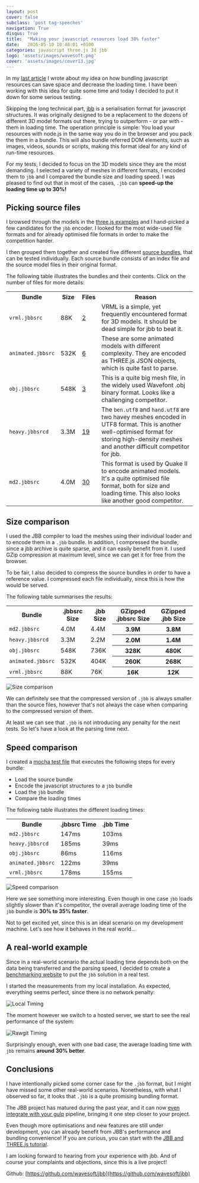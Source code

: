 ```yaml
---
layout: post
cover: false
subclass: 'post tag-speeches'
navigation: True
disqus: True
title:  "Making your javascript resources load 30% faster"
date:   2016-05-10 18:48:01 +0100
categories: javascript three.js 3d jbb
logo: 'assets/images/wavesoft.png'
cover: 'assets/images/cover13.jpg'
---
```


In my [last article](/javascript-binary-bundles) I wrote about my idea on how bundling javascript resources can save space and decrease the loading time. I have been working with this idea for quite some time and today I decided to put it down for some serious testing.

Skipping the long technical part, [jbb](https://github.com/wavesoft/jbb) is a serialisation format for javascript structures. It was originally designed to be a replacement to the dozens of different 3D model formats out there, trying to outperform - or par with - them in loading time. The operation principle is simple: You load your resources with node.js in the same way you do in the browser and you pack the them in a bundle. This will also bundle referred DOM elements, such as images, videos, sounds or scripts, making this format ideal for any kind of run-time resources. 

For my tests, I decided to focus on the 3D models since they are the most demanding. I selected a variety of meshes in different formats, I encoded them to `jbb` and I compared the bundle size and loading speed. I was pleased to find out that in most of the cases, `.jbb` can **speed-up the loading time up to 30%!**

## Picking source files

I browsed through the models in the [three.js examples](https://github.com/mrdoob/three.js/tree/master/examples) and I hand-picked a few candidates for the `jbb` encoder. I looked for the most wide-used file formats and for already optimised file formats in order to make the competition harder.

I then grouped them together and created five different [source bundles](https://github.com/wavesoft/jbb#creating-a-bundle), that can be tested individually. Each source bundle consists of an index file and the source model files in their original format.

The following table illustrates the bundles and their contents. Click on the number of files for more details:

<table>
    <tr>
        <th>Bundle</th>
        <th>Size</th>
        <th>Files</th>
        <th>Reason</th>
    </tr>
    <tr>
        <td><code>vrml.jbbsrc</code></td>
        <td>88K</td>
        <td>
            <a href="https://github.com/wavesoft/jbb-tests/tree/master/bundles/vrml.jbbsrc" target="_blank"> 2 </a>
        </td>
        <td>
            VRML is a simple, yet frequently encountered format for 3D models. It should be dead simple for jbb to beat it.
        </td>
    </tr>
    <tr>
        <td><code>animated.jbbsrc</code></td>
        <td>532K</td>
        <td>
            <a href="https://github.com/wavesoft/jbb-tests/tree/master/bundles/animated.jbbsrc" target="_blank"> 6 </a>
        </td>
        <td>
            These are some animated models with different complexity. They are encoded as THREE.js JSON objects, which is quite fast to parse.
        </td>
    </tr>
    <tr>
        <td><code>obj.jbbsrc</code></td>
        <td>548K</td>
        <td>
            <a href="https://github.com/wavesoft/jbb-tests/tree/master/bundles/obj.jbbsrc" target="_blank"> 3 </a>
        </td>
        <td>
            This is a quite big mesh file, in the widely used Wavefont .obj binary format. Looks like a challenging competitor.
        </td>
    </tr>
    <tr>
        <td><code>heavy.jbbsrcd</code></td>
        <td>3.3M</td>
        <td>
            <a href="https://github.com/wavesoft/jbb-tests/tree/master/bundles/heavy.jbbsrc" target="_blank"> 19 </a>
        </td>
        <td>
            The <code>ben.utf8</code> and <code>hand.utf8</code> are two havey meshes encoded in UTF8 format. This is another well-optimised format for storing high-density meshes and another difficult competitor for jbb.
        </td>
    </tr>
    <tr>
        <td><code>md2.jbbsrc</code></td>
        <td>4.0M</td>
        <td>
            <a href="https://github.com/wavesoft/jbb-tests/tree/master/bundles/md2.jbbsrc" target="_blank"> 30 </a>
        </td>
        <td>
            This format is used by Quake II to encode animated models. It's a quite optimised file format, both for size and loading time. This also looks like another good competitor.
        </td>
    </tr>
</table>

## Size comparison

I used the JBB compiler to load the meshes using their individual loader and to encode them in a `.jbb` bundle. In addition, I compressed the bundle, since a jbb archive is quite sparse, and it can easily benefit from it. I used GZip compression at maximum level, since we can get it for free from the browser. 

To be fair, I also decided to compress the source bundles in order to have a reference value. I compressed each file individually, since this is how the would be served.

The following table summarises the results:

<table>
    <tr>
        <th>Bundle</th>
        <th>.jbbsrc Size</th>
        <th>.jbb Size</th>
        <th>GZipped .jbbsrc Size</th>
        <th>GZipped .jbb Size</th>
    </tr>
    <tr>
        <td><code>md2.jbbsrc</code></td>
        <td>4.0M</td>
        <td>4.4M</td>
        <th>3.9M</th>
        <th>3.8M</th>
    </th>
    <tr>
        <td><code>heavy.jbbsrcd</code></td>
        <td>3.3M</td>
        <td>2.2M</td>
        <th>2.0M</th>
        <th>1.4M</th>
    </th>
    <tr>
        <td><code>obj.jbbsrc</code></td>
        <td>548K</td>
        <td>736K</td>
        <th>328K</th>
        <th>480K</th>
    </th>
    <tr>
        <td><code>animated.jbbsrc</code></td>
        <td>532K</td>
        <td>404K</td>
        <th>260K</th>
        <th>268K</th>
    </th>
    <tr>
        <td><code>vrml.jbbsrc</code></td>
        <td>88K</td>
        <td>76K</td>
        <th>16K</th>
        <th>12K</th>
    </th>
</table>

<img src="/assets/images/jbb-plot-size.png" alt="Size comparison" />

We can definitely see that the compressed version of `.jbb` is always smaller than the source files, however that's not always the case when comparing to the compressed version of them.

At least we can see that `.jbb` is not introducing any penalty for the next tests. So let's have a look at the parsing time next.

## Speed comparison

I created a [mocha test file](https://github.com/wavesoft/jbb/blob/master/test/test-three.js) that executes the following steps for every bundle:

 * Load the source bundle
 * Encode the javascript structures to a `jbb` bundle
 * Load the `jbb` bundle 
 * Compare the loading times

The following table illustrates the different loading times:

<table>
    <tr>
        <th>Bundle</th>
        <th>.jbbsrc Time</th>
        <th>.jbb Time</th>
    </tr>
    <tr>
        <td><code>md2.jbbsrc</code></td>
        <td>147ms</td>
        <td>103ms</td>
    </th>
    <tr>
        <td><code>heavy.jbbsrcd</code></td>
        <td>185ms</td>
        <td>39ms</td>
    </th>
    <tr>
        <td><code>obj.jbbsrc</code></td>
        <td>86ms</td>
        <td>116ms</td>
    </th>
    <tr>
        <td><code>animated.jbbsrc</code></td>
        <td>122ms</td>
        <td>39ms</td>
    </th>
    <tr>
        <td><code>vrml.jbbsrc</code></td>
        <td>178ms</td>
        <td>155ms</td>
    </th>
</table>

<img src="/assets/images/jbb-plot-speed.png" alt="Speed comparison" />

Here we see something more interesting. Even though in one case `jbb` loads slightly slower than it's competitor, the overall average loading time of the `jbb` bundle is **30% to 35% faster**.

Not to get excited yet, since this is an ideal scenario on my development machine. Let's see how it behaves in the real world...

## A real-world example

Since in a real-world scenario the actual loading time depends both on the data being transferred and the parsing speed, I decided to create a [benchmarking website](https://cdn.rawgit.com/wavesoft/jbb-tests/7d71eb26378860d4059097f3ee6d41fb0940299b/jbb_test_timing.html) to put the `jbb` solution in a real test.

I started the measurements from my local installation. As expected, everything seems perfect, since there is no network penalty:

<img src="/assets/images/jbb-timing-local.png" alt="Local Timing" />

The moment however we switch to a hosted server, we start to see the real performance of the system:

<img src="/assets/images/jbb-timing-rawgit-https.png" alt="Rawgit Timing" />

Surprisingly enough, even with one bad case, the average loading time with `jbb` remains **around 30% better**.

## Conclusions

I have intentionally picked some corner case for the `.jbb` format, but I might have missed some other real-world scenarios. Nonetheless, with what I observed so far, it looks that `.jbb` is a quite promising bundling format.

The JBB project has matured during the past year, and it can now [even integrate with your gulp](https://github.com/wavesoft/gulp-jbb) pipeline, bringing it one step closer to your project.

Even though more optimisations and new features are still under development, you can already benefit from JBB's performance and bundling convenience! If you are curious, you can start with the [JBB and THREE.js tutorial](https://github.com/wavesoft/jbb/blob/master/doc/Tutorial%201%20-%20THREEjs/Using%20with%20THREEjs.md).

I am looking forward to hearing from your experience with jbb. And of course your complaints and objections, since this is a live project!

Github: [https://github.com/wavesoft/jbb](https://github.com/wavesoft/jbb)
